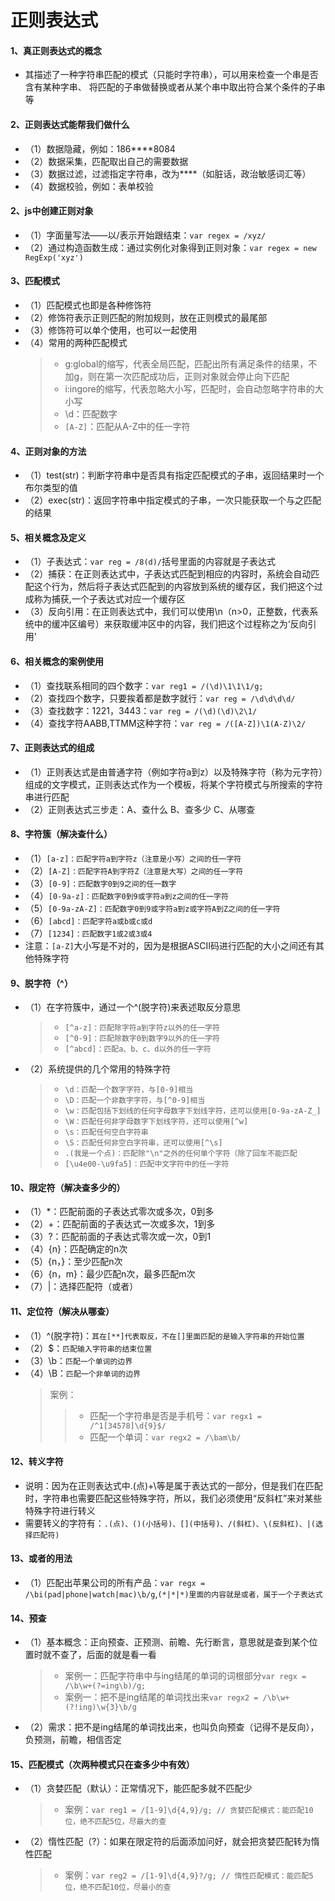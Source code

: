 # 正则表达式
#### 1、真正则表达式的概念
* 其描述了一种字符串匹配的模式（只能时字符串），可以用来检查一个串是否含有某种字串、
将匹配的子串做替换或者从某个串中取出符合某个条件的子串等
#### 2、正则表达式能帮我们做什么
* （1）数据隐藏，例如：186****8084
* （2）数据采集，匹配取出自己的需要数据
* （3）数据过滤，过滤指定字符串，改为****（如脏话，政治敏感词汇等）
* （4）数据校验，例如：表单校验
#### 2、js中创建正则对象
* （1）字面量写法——以/表示开始跟结束：`var regex = /xyz/`
* （2）通过构造函数生成：通过实例化对象得到正则对象：`var regex = new RegExp('xyz')`
#### 3、匹配模式
* （1）匹配模式也即是各种修饰符
* （2）修饰符表示正则匹配的附加规则，放在正则模式的最尾部
* （3）修饰符可以单个使用，也可以一起使用
* （4）常用的两种匹配模式
  > * g:global的缩写，代表全局匹配，匹配出所有满足条件的结果，不加g，则在第一次匹配成功后，正则对象就会停止向下匹配
  > * i:ingore的缩写，代表忽略大小写，匹配时，会自动忽略字符串的大小写
  > * \d：匹配数字
  > * `[A-Z]`：匹配从A-Z中的任一字符
#### 4、正则对象的方法
* （1）test(str)：判断字符串中是否具有指定匹配模式的子串，返回结果时一个布尔类型的值
* （2）exec(str)：返回字符串中指定模式的子串，一次只能获取一个与之匹配的结果
#### 5、相关概念及定义
* （1）子表达式：`var reg = /8(d)/`括号里面的内容就是子表达式
* （2）捕获：在正则表达式中，子表达式匹配到相应的内容时，系统会自动匹配这个行为，然后将子表达式匹配到的内容放到系统的缓存区，我们把这个过成称为捕获,一个子表达式对应一个缓存区
* （3）反向引用：在正则表达式中，我们可以使用\n（n>0，正整数，代表系统中的缓冲区编号）来获取缓冲区中的内容，我们把这个过程称之为‘反向引用’
#### 6、相关概念的案例使用
* （1）查找联系相同的四个数字：`var reg1 = /(\d)\1\1\1/g;` 
* （2）查找四个数字，只要挨着都是数字就行：`var reg = /\d\d\d\d/`
* （3）查找数字：1221，3443：`var reg = /(\d)(\d)\2\1/`
* （4）查找字符AABB,TTMM这种字符：`var reg = /([A-Z])\1(A-Z)\2/`
#### 7、正则表达式的组成
* （1）正则表达式是由普通字符（例如字符a到z）以及特殊字符（称为元字符）组成的文字模式，正则表达式作为一个模板，将某个字符模式与所搜索的字符串进行匹配
* （2）正则表达式三步走：A、查什么 B、查多少 C、从哪查
#### 8、字符簇（解决查什么）
* （1）`[a-z]：匹配字符a到字符z（注意是小写）之间的任一字符`
* （2）`[A-Z]：匹配字符A到字符Z（注意是大写）之间的任一字符`
* （3）`[0-9]：匹配数字0到9之间的任一数字`
* （4）`[0-9a-z]：匹配数字0到9或字符a到z之间的任一字符`
* （5）`[0-9a-zA-Z]：匹配数字0到9或字符a到z或字符A到Z之间的任一字符`
* （6）`[abcd]：匹配字符a或b或c或d`
* （7）`[1234]：匹配数字1或2或3或4`
*  注意：`[a-Z]`大小写是不对的，因为是根据ASCII码进行匹配的大小之间还有其他特殊字符
#### 9、脱字符（^）
* （1）在字符簇中，通过一个^(脱字符)来表述取反分意思   
    > * `[^a-z]：匹配除字符a到字符z以外的任一字符`
    > * `[^0-9]：匹配除数字0到数字9以外的任一字符`
    > * `[^abcd]：匹配a、b、c、d以外的任一字符`
* （2）系统提供的几个常用的特殊字符
    > * `\d：匹配一个数字字符，与[0-9]相当`
    > * `\D：匹配一个非数字字符，与[^0-9]相当`
    > * `\w：匹配包括下划线的任何字母数字下划线字符，还可以使用[0-9a-zA-Z_]`
    > * `\W：匹配任何非字母数字下划线字符，还可以使用[^w]`
    > * `\s：匹配任何空白字符串`
    > * `\S：匹配任何非空白字符串，还可以使用[^\s]`
    > * `.(我是一个点)：匹配除"\n"之外的任何单个字符（除了回车不能匹配`
    > * `[\u4e00-\u9fa5]：匹配中文字符中的任一字符`
#### 10、限定符（解决查多少的）
* （1）*：匹配前面的子表达式零次或多次，0到多
* （2）+：匹配前面的子表达式一次或多次，1到多
* （3）?：匹配前面的子表达式零次或一次，0到1
* （4）{n}：匹配确定的n次
* （5）{n，}：至少匹配n次
* （6）{n，m}：最少匹配n次，最多匹配m次
* （7）|：选择匹配符（或者）
#### 11、定位符（解决从哪查）
* （1）^(脱字符)：`其在[**]代表取反，不在[]里面匹配的是输入字符串的开始位置`
* （2）$：`匹配输入字符串的结束位置`
* （3）\b：`匹配一个单词的边界`
* （4）\B：`匹配一个非单词的边界`
    > 案例：  
     >> * 匹配一个字符串是否是手机号：`var regx1 = /^1[34578]\d{9}$/`
     >> * 匹配一个单词：`var regx2 = /\bam\b/`
#### 12、转义字符
* 说明：因为在正则表达式中.(点)+\等是属于表达式的一部分，但是我们在匹配时，字符串也需要匹配这些特殊字符，所以，我们必须使用“反斜杠”来对某些特殊字符进行转义
* 需要转义的字符有：`.(点)、()(小括号)、[](中括号)、/(斜杠)、\(反斜杠)、|(选择匹配符)`
#### 13、或者的用法
* （1）匹配出苹果公司的所有产品：`var regx = /\bi(pad|phone|watch|mac)\b/g`,`(*|*|*)里面的内容就是或者，属于一个子表达式`
#### 14、预查
* （1）基本概念：正向预查、正预测、前瞻、先行断言，意思就是查到某个位置时就不查了，后面的就是看一看
    > * 案例一：匹配字符串中与ing结尾的单词的词根部分`var regx = /\b\w+(?=ing\b)/g;`
    > * 案例一：把不是ing结尾的单词找出来`var regx2 = /\b\w+(?!ing)\w{3}\b/g`
* （2）需求：把不是ing结尾的单词找出来，也叫负向预查（记得不是反向），负预测，前瞻，相信否定
#### 15、匹配模式（次两种模式只在查多少中有效）
* （1）贪婪匹配（默认）：正常情况下，能匹配多就不匹配少
    > * 案例：`var reg1 = /[1-9]\d{4,9}/g; // 贪婪匹配模式：能匹配10位，绝不匹配5位，尽最大的查`
* （2）惰性匹配（?）：如果在限定符的后面添加问好，就会把贪婪匹配转为惰性匹配
    > * 案例：`var reg2 = /[1-9]\d{4,9}?/g; // 惰性匹配模式：能匹配5位，绝不匹配10位，尽最小的查`
